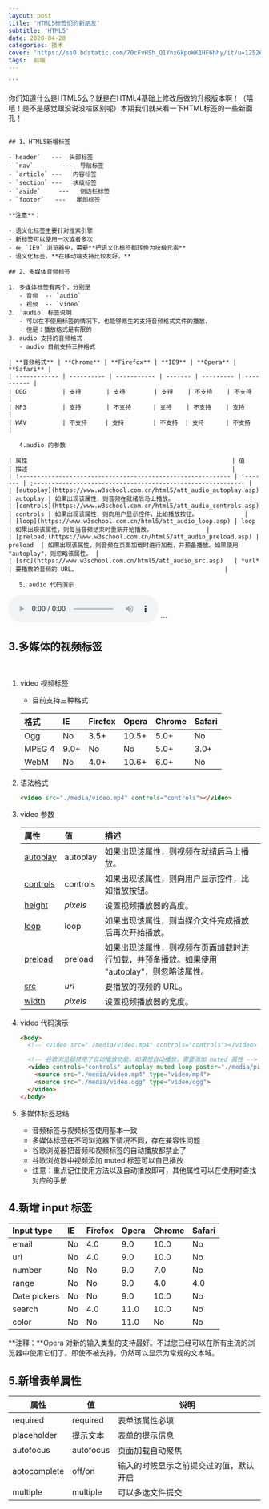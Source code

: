 ```yaml
---
layout: post
title: 'HTML5标签们的新朋友'
subtitle: 'HTML5'
date: 2020-04-20
categories: 技术
cover: 'https://ss0.bdstatic.com/70cFvHSh_Q1YnxGkpoWK1HF6hhy/it/u=1252601475,3639239527&fm=26&gp=0.jpg'
tags:  前端
---
```


	```
你们知道什么是HTML5么？就是在HTML4基础上修改后做的升级版本啊！（嘻嘻！是不是感觉跟没说没啥区别呢）本期我们就来看一下HTML标签的一些新面孔！
```

## 1、HTML5新增标签

- header`   ---  头部标签
- `nav`        ---  导航标签
- `article` ---   内容标签
- `section` ---   块级标签
- `aside`     ---   侧边栏标签
- `footer`   ---   尾部标签

**注意**：

- 语义化标签主要针对搜索引擎
- 新标签可以使用一次或者多次
- 在 `IE9` 浏览器中，需要**把语义化标签都转换为块级元素**
- 语义化标签，**在移动端支持比较友好，**

## 2、多媒体音频标签

1. 多媒体标签有两个，分别是
   - 音频  -- `audio`
   - 视频  -- `video`
2. `audio` 标签说明
   - 可以在不使用标签的情况下，也能够原生的支持音频格式文件的播放，
   - 但是：播放格式是有限的
3. audio 支持的音频格式
   - audio 目前支持三种格式

| **音频格式** | **Chrome** | **Firefox** | **IE9** | **Opera** | **Safari** |
| ------------ | ---------- | ----------- | ------- | --------- | ---------- |
| OGG          | 支持       | 支持        | 支持    | 不支持    | 不支持     |
| MP3          | 支持       | 不支持      | 支持    | 不支持    | 支持       |
| WAV          | 不支持     | 支持        | 不支持  | 支持      | 不支持     |

​	4.audio 的参数

| 属性                                                         | 值       | 描述                                                         |
| :----------------------------------------------------------- | :------- | :----------------------------------------------------------- |
| [autoplay](https://www.w3school.com.cn/html5/att_audio_autoplay.asp) | autoplay | 如果出现该属性，则音频在就绪后马上播放。                     |
| [controls](https://www.w3school.com.cn/html5/att_audio_controls.asp) | controls | 如果出现该属性，则向用户显示控件，比如播放按钮。             |
| [loop](https://www.w3school.com.cn/html5/att_audio_loop.asp) | loop     | 如果出现该属性，则每当音频结束时重新开始播放。               |
| [preload](https://www.w3school.com.cn/html5/att_audio_preload.asp) | preload  | 如果出现该属性，则音频在页面加载时进行加载，并预备播放。如果使用 "autoplay"，则忽略该属性。 |
| [src](https://www.w3school.com.cn/html5/att_audio_src.asp)   | *url*    | 要播放的音频的 URL。                                         |

​	5、audio 代码演示

```
<body>
  <!-- 注意：在 chrome 浏览器中已经禁用了 autoplay 属性 -->
  <!-- <audio src="./media/snow.mp3" controls autoplay></audio> -->

  <!-- 
    因为不同浏览器支持不同的格式，所以我们采取的方案是这个音频准备多个文件
   -->
  <audio controls>
    <source src="./media/snow.mp3" type="audio/mpeg" />
  </audio>
</body>
```

## 3.多媒体的视频标签

​	

1. video 视频标签

   - 目前支持三种格式

   | 格式   | IE   | Firefox | Opera | Chrome | Safari |
   | :----- | :--- | :------ | :---- | :----- | :----- |
   | Ogg    | No   | 3.5+    | 10.5+ | 5.0+   | No     |
   | MPEG 4 | 9.0+ | No      | No    | 5.0+   | 3.0+   |
   | WebM   | No   | 4.0+    | 10.6+ | 6.0+   | No     |

2. 语法格式

   ```html
   <video src="./media/video.mp4" controls="controls"></video>
   ```

3. video 参数

   | 属性                                                         | 值       | 描述                                                         |
   | :----------------------------------------------------------- | :------- | :----------------------------------------------------------- |
   | [autoplay](https://www.w3school.com.cn/tags/att_video_autoplay.asp) | autoplay | 如果出现该属性，则视频在就绪后马上播放。                     |
   | [controls](https://www.w3school.com.cn/tags/att_video_controls.asp) | controls | 如果出现该属性，则向用户显示控件，比如播放按钮。             |
   | [height](https://www.w3school.com.cn/tags/att_video_height.asp) | *pixels* | 设置视频播放器的高度。                                       |
   | [loop](https://www.w3school.com.cn/tags/att_video_loop.asp)  | loop     | 如果出现该属性，则当媒介文件完成播放后再次开始播放。         |
   | [preload](https://www.w3school.com.cn/tags/att_video_preload.asp) | preload  | 如果出现该属性，则视频在页面加载时进行加载，并预备播放。如果使用 "autoplay"，则忽略该属性。 |
   | [src](https://www.w3school.com.cn/tags/att_video_src.asp)    | *url*    | 要播放的视频的 URL。                                         |
   | [width](https://www.w3school.com.cn/tags/att_video_width.asp) | *pixels* | 设置视频播放器的宽度。                                       |

4. video 代码演示

   ```html
   <body>
     <!-- <video src="./media/video.mp4" controls="controls"></video> -->
   
     <!-- 谷歌浏览器禁用了自动播放功能，如果想自动播放，需要添加 muted 属性 -->
     <video controls="controls" autoplay muted loop poster="./media/pig.jpg">
       <source src="./media/video.mp4" type="video/mp4">
       <source src="./media/video.ogg" type="video/ogg">
     </video>
   </body>
   ```

5. 多媒体标签总结

   - 音频标签与视频标签使用基本一致
   - 多媒体标签在不同浏览器下情况不同，存在兼容性问题
   - 谷歌浏览器把音频和视频标签的自动播放都禁止了
   - 谷歌浏览器中视频添加 muted 标签可以自己播放
   - 注意：重点记住使用方法以及自动播放即可，其他属性可以在使用时查找对应的手册

## 4.新增 input 标签

| Input type   | IE   | Firefox | Opera | Chrome | Safari |
| :----------- | :--- | :------ | :---- | :----- | :----- |
| email        | No   | 4.0     | 9.0   | 10.0   | No     |
| url          | No   | 4.0     | 9.0   | 10.0   | No     |
| number       | No   | No      | 9.0   | 7.0    | No     |
| range        | No   | No      | 9.0   | 4.0    | 4.0    |
| Date pickers | No   | No      | 9.0   | 10.0   | No     |
| search       | No   | 4.0     | 11.0  | 10.0   | No     |
| color        | No   | No      | 11.0  | No     | No     |

**注释：**Opera 对新的输入类型的支持最好。不过您已经可以在所有主流的浏览器中使用它们了。即使不被支持，仍然可以显示为常规的文本域。

## 5.新增表单属性

| 属性         | 值        | 说明                                   |
| ------------ | --------- | -------------------------------------- |
| required     | required  | 表单该属性必填                         |
| placeholder  | 提示文本  | 表单的提示信息                         |
| autofocus    | autofocus | 页面加载自动聚焦                       |
| aotocomplete | off/on    | 输入的时候显示之前提交过的值，默认开启 |
| multiple     | multiple  | 可以多选文件提交                       |

